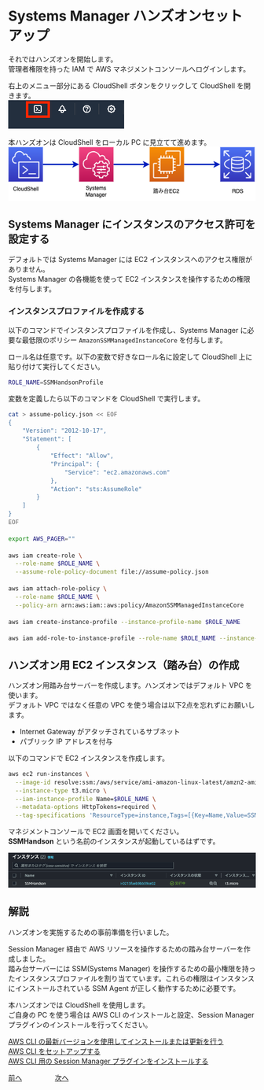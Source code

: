 # Systems Manager ハンズオンセットアップ

それではハンズオンを開始します。  
管理者権限を持った IAM で AWS マネジメントコンソールへログインします。  

右上のメニュー部分にある CloudShell ボタンをクリックして CloudShell を開きます。  
![img](img/cloudshell.png)   

本ハンズオンは CloudShell をローカル PC に見立てて進めます。    
![img](img/handson_diagram.drawio.png)

## Systems Manager にインスタンスのアクセス許可を設定する

デフォルトでは Systems Manager には EC2 インスタンスへのアクセス権限がありません。  
Systems Manager の各機能を使って EC2 インスタンスを操作するための権限を付与します。  

### インスタンスプロファイルを作成する

以下のコマンドでインスタンスプロファイルを作成し、Systems Manager に必要な最低限のポリシー `AmazonSSMManagedInstanceCore` を付与します。  

ロール名は任意です。以下の変数で好きなロール名に設定して CloudShell 上に貼り付けて実行してください。  

```bash
ROLE_NAME=SSMHandsonProfile
```

変数を定義したら以下のコマンドを CloudShell で実行します。  

```bash
cat > assume-policy.json << EOF
{
    "Version": "2012-10-17",
    "Statement": [
        {
            "Effect": "Allow",
            "Principal": {
                "Service": "ec2.amazonaws.com"
            },
            "Action": "sts:AssumeRole"
        }
    ]
}
EOF

export AWS_PAGER=""

aws iam create-role \
  --role-name $ROLE_NAME \
  --assume-role-policy-document file://assume-policy.json

aws iam attach-role-policy \
  --role-name $ROLE_NAME \
  --policy-arn arn:aws:iam::aws:policy/AmazonSSMManagedInstanceCore

aws iam create-instance-profile --instance-profile-name $ROLE_NAME

aws iam add-role-to-instance-profile --role-name $ROLE_NAME --instance-profile-name $ROLE_NAME
```

## ハンズオン用 EC2 インスタンス（踏み台）の作成

ハンズオン用踏み台サーバーを作成します。ハンズオンではデフォルト VPC を使います。  
デフォルト VPC ではなく任意の VPC を使う場合は以下2点を忘れずにお願いします。    

- Internet Gateway がアタッチされているサブネット
- パブリック IP アドレスを付与


以下のコマンドで EC2 インスタンスを作成します。  

```bash
aws ec2 run-instances \
  --image-id resolve:ssm:/aws/service/ami-amazon-linux-latest/amzn2-ami-hvm-x86_64-gp2 \
  --instance-type t3.micro \
  --iam-instance-profile Name=$ROLE_NAME \
  --metadata-options HttpTokens=required \
  --tag-specifications 'ResourceType=instance,Tags=[{Key=Name,Value=SSMHandson}]' 'ResourceType=volume,Tags=[{Key=Name,Value=SSMHandson}]'
```

マネジメントコンソールで EC2 画面を開いてください。  
**SSMHandson** という名前のインスタンスが起動しているはずです。  

![ec2](./img/ec2_bastion.png)


## 解説

ハンズオンを実施するための事前準備を行いました。  

Session Manager 経由で AWS リソースを操作するための踏み台サーバーを作成しました。  
踏み台サーバーには SSM(Systems Manager) を操作するための最小権限を持ったインスタンスプロファイルを割り当てています。これらの権限はインスタンスにインストールされている SSM Agent が正しく動作するために必要です。    


本ハンズオンでは CloudShell を使用します。  
ご自身の PC を使う場合は AWS CLI のインストールと設定、Session Manager プラグインのインストールを行ってください。  

[AWS CLI の最新バージョンを使用してインストールまたは更新を行う](https://docs.aws.amazon.com/ja_jp/cli/latest/userguide/getting-started-install.html#cliv2-linux-install)  
[AWS CLI をセットアップする](https://docs.aws.amazon.com/ja_jp/cli/latest/userguide/getting-started-quickstart.html)  
[AWS CLI 用の Session Manager プラグインをインストールする](https://docs.aws.amazon.com/ja_jp/systems-manager/latest/userguide/session-manager-working-with-install-plugin.html)  


 [前へ](./README.md) &nbsp; &nbsp; &nbsp; &nbsp; &nbsp; &nbsp; &nbsp; &nbsp; [次へ](./chapter02.md) 



